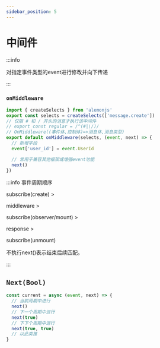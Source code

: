 ```yaml
---
sidebar_position: 5
---
```


# 中间件

:::info

对指定事件类型的event进行修改并向下传递

:::

### `onMiddleware`

```ts title="src/middleware/**/*/mw.ts"
import { createSelects } from 'alemonjs'
export const selects = createSelects(['message.create'])
// 仅限 # 和 / 开头的消息才执行该中间件
// export const regular = /^(#|\/)/
// OnMiddleware((事件体,控制体)=>消息体,消息类型)
export default onMiddleware(selects, (event, next) => {
  // 新增字段
  event['user_id'] = event.UserId

  // 常用于兼容其他框架或增强event功能
  next()
})
```

:::info 事件周期顺序

subscribe(create) >

middleware >

subscribe(observer/mount) >

response >

subscribe(unmount)

不执行next()表示结束后续匹配。

:::

## `Next(Bool)`

```ts
const current = async (event, next) => {
  // 当前周期中进行
  next()
  // 下一个周期中进行
  next(true)
  // 下下个周期中进行
  next(true, true)
  // 以此类推
}
```
